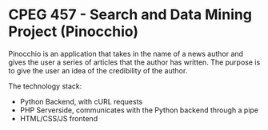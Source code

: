 # CPEG 457 - Search and Data Mining Project (Pinocchio)

Pinocchio is an application that takes in the name of a news author and gives the user a series of articles that the author has written. The purpose is to give the user an idea of the credibility of the author.

The technology stack:
- Python Backend, with cURL requests
- PHP Serverside, communicates with the Python backend through a pipe
- HTML/CSS/JS frontend
